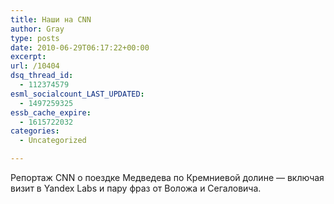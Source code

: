 ```yaml
---
title: Наши на CNN
author: Gray
type: posts
date: 2010-06-29T06:17:22+00:00
excerpt:
url: /10404
dsq_thread_id:
  - 112374579
esml_socialcount_LAST_UPDATED:
  - 1497259325
essb_cache_expire:
  - 1615722032
categories:
  - Uncategorized

---
```








Репортаж CNN о поездке Медведева по Кремниевой долине — включая визит в Yandex Labs и пару фраз от Воложа и Сегаловича.